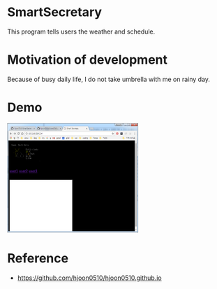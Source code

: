 # SmartSecretary
This program tells users the weather and schedule.

# Motivation of development
Because of busy daily life, I do not take umbrella with me on rainy day.

# Demo
<img src=https://github.com/hjoon0510/SmartSecretary/blob/master/pic/demo1.png border=0 width=300 height=250> </img>


# Reference
* https://github.com/hjoon0510/hjoon0510.github.io
